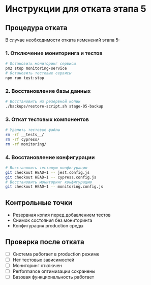 # Инструкции для отката этапа 5

## Процедура отката

В случае необходимости отката изменений этапа 5:

### 1. Отключение мониторинга и тестов

```bash
# Остановить мониторинг сервисы
pm2 stop monitoring-service
# Остановить тестовые сервисы
npm run test:stop
```

### 2. Восстановление базы данных

```bash
# Восстановить из резервной копии
./backups/restore-script.sh stage-05-backup
```

### 3. Откат тестовых компонентов

```bash
# Удалить тестовые файлы
rm -rf __tests__/
rm -rf cypress/
rm -rf monitoring/
```

### 4. Восстановление конфигурации

```bash
# Восстановить тестовую конфигурацию
git checkout HEAD~1 -- jest.config.js
git checkout HEAD~1 -- cypress.config.js
# Восстановить мониторинг конфигурацию
git checkout HEAD~1 -- monitoring.config.js
```

## Контрольные точки

- Резервная копия перед добавлением тестов
- Снимок состояния без мониторинга
- Конфигурация production среды

## Проверка после отката

- [ ] Система работает в production режиме
- [ ] Нет тестовых зависимостей
- [ ] Мониторинг отключен
- [ ] Performance оптимизации сохранены
- [ ] Базовая функциональность работает

